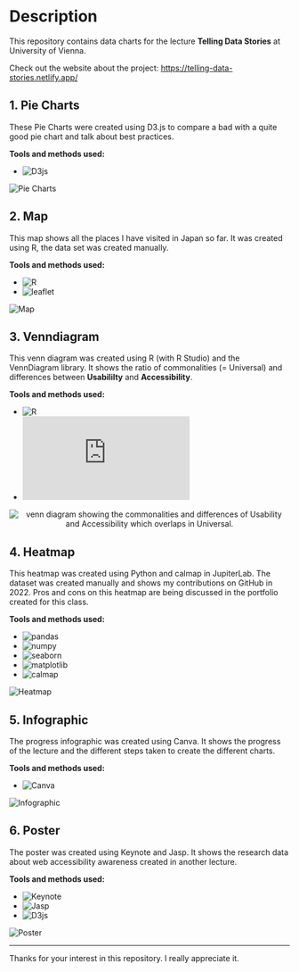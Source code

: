 # Description
This repository contains data charts for the lecture <b>Telling Data Stories</b> at University of Vienna.

Check out the website about the project: https://telling-data-stories.netlify.app/

## 1. Pie Charts

These Pie Charts were created using D3.js to compare a bad with a quite good pie chart and talk about best practices.

<b>Tools and methods used:</b>
- ![D3js](https://d3js.org/)

![Pie Charts](https://github.com/YuriDevAT/telling-data-stories/blob/main/D3/piecharts.png)

## 2. Map

This map shows all the places I have visited in Japan so far. It was created using R, the data set was created manually.

<b>Tools and methods used:</b>
- ![R](https://www.r-project.org/)
- ![leaflet](https://rstudio.github.io/leaflet/)

![Map](https://github.com/YuriDevAT/telling-data-stories/blob/main/R/japan_map.png)

## 3. Venndiagram

This venn diagram was created using R (with R Studio) and the VennDiagram library. It shows the ratio of commonalities (= Universal) and differences between <b>Usabililty</b> and <b>Accessibility</b>.

<b>Tools and methods used:</b>
- ![R](https://www.r-project.org/)
- ![library VennDiagram](https://cran.r-project.org/web/packages/VennDiagram/VennDiagram.pdf)

<div align="center">
  
![venn diagram showing the commonalities and differences of Usability and Accessibility which overlaps in Universal.](https://github.com/YuriDevAT/telling-data-stories/blob/main/R/venndiagram.png)
  
</div>

## 4. Heatmap

This heatmap was created using Python and calmap in JupiterLab. The dataset was created manually and shows my contributions on GitHub in 2022. Pros and cons on this heatmap are being discussed in the portfolio created for this class.

<b>Tools and methods used:</b>
- ![pandas](https://pandas.pydata.org/)
- ![numpy](https://numpy.org/)
- ![seaborn](https://seaborn.pydata.org/)
- ![matplotlib](https://matplotlib.org/)
- ![calmap](https://pythonhosted.org/calmap/)

![Heatmap](https://github.com/YuriDevAT/telling-data-stories/blob/main/Python/heatmap.png)

## 5. Infographic

The progress infographic was created using Canva. It shows the progress of the lecture and the different steps taken to create the different charts.

<b>Tools and methods used:</b>
- ![Canva]()

![Infographic](https://github.com/YuriDevAT/telling-data-stories/blob/main/assets/infographic.png)

## 6. Poster

The poster was created using Keynote and Jasp. It shows the research data about web accessibility awareness created in another lecture.

<b>Tools and methods used:</b>
- ![Keynote](https://www.apple.com/keynote/)
- ![Jasp](https://jasp-stats.org/)
- ![D3js](https://d3js.org/)

![Poster](https://github.com/YuriDevAT/telling-data-stories/blob/main/assets/poster.png)

___

Thanks for your interest in this repository. I really appreciate it.